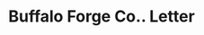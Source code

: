 ---
doi: 10.7916/D8BZ7J3D
date_other: '1889'
date_other_textual: '1889'
form: correspondence
genre:
- Letters (correspondence)
name:
- Buffalo Forge Co.
object_in_context_url: https://biggert.cul.columbia.edu/items/view/ave_biggert_00879
subject_hierarchical_geographic:
- Buffalo, New York, United States
subject_name:
- Buffalo Forge Co.
title: Buffalo Forge Co.. Letter
sort_title: Buffalo Forge Co.. Letter
call_number: ave_biggert_00879
coordinates:
- 42.90472222222222,-78.84944444444444
pid: ave_biggert_00879
identifiers: ave_biggert_00879
thumbnail: https://derivativo-2.library.columbia.edu/iiif/2/ldpd:345985/full/!256,256/0/native.jpg
permalink: "/biggert/ave_biggert_00879/"
layout: iiif-image-page
---